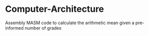 # Computer-Architecture
Assembly MASM code to calculate the arithmetic mean given a  pre-informed number of grades
